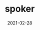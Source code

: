 ---
title: spoker
projectLink: https://spoker.dev/intro
# repoLink: https://github.com/sozonome/spoker
description: My take on scrum poker.
date: "2021-02-28"
icon: "/app_icons/chip.svg"
thumbnail: "/app_preview/spoker.png"
# thumbnailDark: "/app_preview/public-apis-dark.png"
highlight: true
featured: true
sznmApps: true
projectType: 'apps'
stacks: 
  - nextjs
  - chakra-ui
---